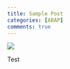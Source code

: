 ```yaml
---
title: Sample Post
categories: [ABAP]
comments: true
---
```


<a href="https://hits.seeyoufarm.com">
<img src="https://hits.seeyoufarm.com/api/count/incr/badge.svg?url=https%3A%2F%2Fgithub.com%2Fgjbae1212%2Fhit-counter&count_bg=%23FFC0C0&title_bg=%23555555&icon=&icon_color=%23E7E7E7&title=HITS&edge_flat=false"/></a>


Test
